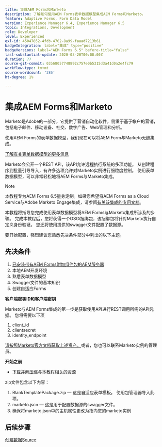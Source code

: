 ```yaml
---
title: 集成AEM Forms和Marketo
description: 了解如何使用AEM Forms表单数据模型集成AEM Forms和Marketo。
feature: Adaptive Forms, Form Data Model
version: Experience Manager 6.4, Experience Manager 6.5
topic: Integrations, Development
role: Developer
level: Experienced
exl-id: 45047852-4fdb-4702-8a99-faaad7213b61
badgeIntegration: label="集成" type="positive"
badgeVersions: label="AEM Forms 6.5" before-title="false"
last-substantial-update: 2020-03-20T00:00:00Z
duration: 77
source-git-commit: 03b68057748892c757e0b5315d3a41d0a2e4fc79
workflow-type: tm+mt
source-wordcount: '386'
ht-degree: 1%

---
```


# 集成AEM Forms和Marketo


Marketo是Adobe的一部分，它提供了营销自动化软件，侧重于基于帐户的营销，包括电子邮件、移动设备、社交、数字广告、Web管理和分析。

使用AEM Forms的表单数据模型，我们现在可以将AEM Form与Marketo无缝集成。

[了解有关表单数据模型的更多信息](https://helpx.adobe.com/cn/experience-manager/6-5/forms/using/data-integration.html)

Marketo会公开一个REST API，该API允许远程执行系统的多项功能。 从创建程序到批量引导导入，有许多选项允许对Marketo实例进行细粒度控制。 使用表单数据模型，可以非常轻松地将AEM Forms与Marketo集成。

>[!NOTE]
>
>本教程专为AEM Forms 6.5量身定制。如果您希望将AEM Forms as a Cloud Service与Adobe Marketo Engage集成，请参阅[有关该集成的专用文档](https://experienceleague.adobe.com/zh-hans/docs/experience-manager-cloud-service/content/forms/integrate/services/integrate-adaptive-form-with-market-engage/integrate-form-to-marketo-engage)。

本教程将指导您完成使用表单数据模型将AEM Forms与Marketo集成所涉及的步骤。 完成本教程后，您将获得一个OSGi捆绑包，该捆绑包将针对Marketo执行自定义身份验证。 您还将使用提供的swagger文件配置了数据源。

要开始配置，强烈建议您熟悉先决条件部分中列出的以下主题。

## 先决条件

1. [已安装带有AEM Forms附加组件包的AEM服务器](/help/forms/adaptive-forms/installing-aem-form-on-windows-tutorial-use.md)
1. 本地AEM开发环境
1. 熟悉表单数据模型
1. Swagger文件的基本知识
1. 创建自适应Forms

**客户端密钥ID和客户端密钥**

Marketo与AEM Forms集成的第一步是获取使用API进行REST调用所需的API凭据。 您将需要以下项

1. client_id
1. clientsecret
1. identity_endpoint

[请按照Marketo官方文档获取上述资产。](https://developers.marketo.com/rest-api/)或者，您也可以联系Marketo实例的管理员。

**开始之前**

* [下载并解压缩与本教程相关的资源](assets/marketo-integration-assets.zip)

zip文件包含以下内容：

1. BlankTemplatePackage.zip — 这是自适应表单模板。 使用包管理器导入此项。
1. marketo.json — 这是用于配置数据源的swagger文件。
1. 确保将marketo.json中的主机属性更改为指向您的marketo实例

## 后续步骤

[创建数据Source](./part2.md)

